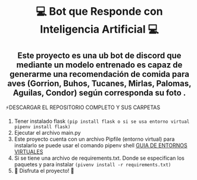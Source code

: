 <div align="center">
<h1>💻 Bot que Responde con Inteligencia Artificial  💻</h1>
<h2>Este proyecto es una ub bot de discord que mediante un modelo entrenado es capaz de generarme una recomendación de comida para aves (Gorrion, Buhos, Tucanes, Mirlas, Palomas, Aguilas, Condor) según corresponda su foto .</h2>
</div>

<!--START_SECTION:activity-->
:zap:DESCARGAR EL REPOSITORIO COMPLETO Y SUS CARPETAS 
1. Tener instalado flask ```(pip install flask o si se usa entorno virtual pipenv install flask)```
2. Ejecutar el archivo main.py    
3. Este proyecto cuenta con un archivo Pipfile (entorno virtual) para instalarlo se puede usar el comando pipenv shell [GUIA DE ENTORNOS VIRTUALES](https://jarroba.com/pipenv-gestor-de-entornos-virtuales-de-python/) 
4. Si se tiene una archivo de requirements.txt. Donde se especifican los paquetes y para instalar ```(pivenv install -r requirements.txt)```
5. 🎉 Disfruta el proyecto! 🎉
<!--END_SECTION:activity-->

